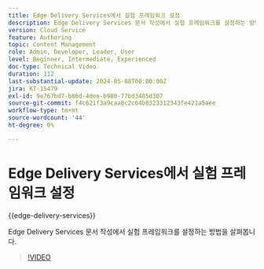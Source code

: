 ```yaml
---
title: Edge Delivery Services에서 실험 프레임워크 설정
description: Edge Delivery Services 문서 작성에서 실험 프레임워크를 설정하는 방법을 살펴봅니다.
version: Cloud Service
feature: Authoring
topic: Content Management
role: Admin, Developer, Leader, User
level: Beginner, Intermediate, Experienced
doc-type: Technical Video
duration: 112
last-substantial-update: 2024-05-08T00:00:00Z
jira: KT-15479
exl-id: 9e767bd7-b86d-4dee-b980-77bd3485d307
source-git-commit: f4c621f3a9caa8c2c64b8323312343fe421a5aee
workflow-type: tm+mt
source-wordcount: '44'
ht-degree: 0%

---
```


# Edge Delivery Services에서 실험 프레임워크 설정

{{edge-delivery-services}}

Edge Delivery Services 문서 작성에서 실험 프레임워크를 설정하는 방법을 살펴봅니다.

>[!VIDEO](https://video.tv.adobe.com/v/3429062/?learn=on)
